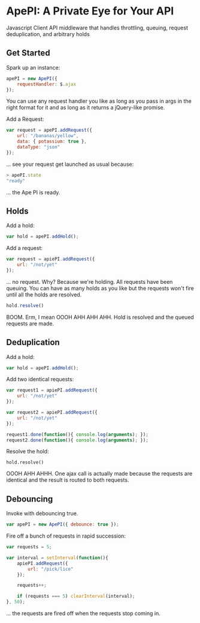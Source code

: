 ApePI: A Private Eye for Your API
=====

Javascript Client API middleware that handles throttling, queuing, request deduplication, and arbitrary holds

Get Started
----

Spark up an instance:

```javascript
apePI = new ApePI({
    requestHandler: $.ajax
});
```

You can use any request handler you like as long as you pass in args in the right format for it and as long as it returns a jQuery-like promise.

Add a Request:

```javascript
var request = apePI.addRequest({
    url: "/bananas/yellow",
    data: { potassium: true },
    dataType: "json"
});
```
... see your request get launched as usual because:

```javascript
> apePI.state
"ready"
```

... the Ape PI is ready.

Holds
----

Add a hold:

```javascript
var hold = apePI.addHold();
```

Add a request:

```javascript
var request = apiePI.addRequest({
    url: "/not/yet"
});
```

... no request.  Why?  Because we're holding.  All requests have been queuing.  You can have as many holds as you like but the requests won't fire until all the holds are resolved.

```javascript
hold.resolve()
```

BOOM. Erm, I mean OOOH AHH AHH AHH. Hold is resolved and the queued requests are made.

Deduplication
---

Add a hold:

```javascript
var hold = apePI.addHold();
```

Add two identical requests:

```javascript
var request1 = apiePI.addRequest({
    url: "/not/yet"
});

var request2 = apiePI.addRequest({
    url: "/not/yet"
});

request1.done(function(){ console.log(arguments); });
request2.done(function(){ console.log(arguments); });
```

Resolve the hold:

```
hold.resolve()
```

OOOH AHH AHHH. One ajax call is actually made because the requests are identical and the result is routed to both requests.

Debouncing
----

Invoke with debouncing true.

```javascript
var apePI = new ApePI({ debounce: true });

```

Fire off a bunch of requests in rapid succession:

```javascript
var requests = 5;

var interval = setInterval(function(){
    apiePI.addRequest({
        url: "/pick/lice"
    });

    requests++;

    if (requests === 5) clearInterval(interval);
}, 50);
```

... the requests are fired off when the requests stop coming in.
